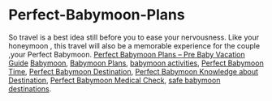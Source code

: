 # Perfect-Babymoon-Plans
So travel is a best idea still before you to ease your nervousness. Like your honeymoon , this travel will also be a memorable experience for the couple ,your Perfect Babymoon.
[Perfect Babymoon Plans – Pre Baby Vacation Guide](https://maccablo.com/perfect-babymoon-pre-baby-vacation-guide/)
[Babymoon](https://maccablo.com/perfect-babymoon-pre-baby-vacation-guide/),
[Babymoon Plans](https://maccablo.com/perfect-babymoon-pre-baby-vacation-guide/),
[babymoon activities](https://maccablo.com/perfect-babymoon-pre-baby-vacation-guide/),
[Perfect Babymoon Time](https://maccablo.com/perfect-babymoon-pre-baby-vacation-guide/),
[Perfect Babymoon Destination](https://maccablo.com/perfect-babymoon-pre-baby-vacation-guide/),
[Perfect Babymoon Knowledge about Destination](https://maccablo.com/perfect-babymoon-pre-baby-vacation-guide/),
[Perfect Babymoon Medical Check](https://maccablo.com/perfect-babymoon-pre-baby-vacation-guide/),
[safe babymoon destinations](https://maccablo.com/perfect-babymoon-pre-baby-vacation-guide/).
